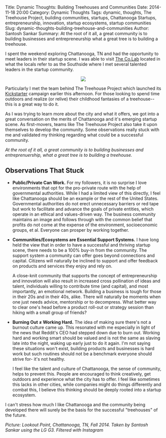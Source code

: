 Title: Dynamic Thoughts: Building Treehouses and Communities
Date: 2014-11-18 20:00
Category: Dynamic Thoughts
Tags: dynamic, thoughts, The Treehouse Project, building communities, startups, Chattanooga Startups, entrepreneurship, innovation, startup ecosystems, startup communities
Slug: dynamic-thoughts-building-treehouse-and-communities
Author: Santosh Sankar
Summary: At the root of it all, a great community is to building businesses and entrepreneurship what a great tree is to building a treehouse. 

I spent the weekend exploring Chattanooga, TN and had the opportunity to meet leaders in their startup scene. I was able to visit <a href="http://colab.co/" target="_blank">The Co.Lab</a>  located in what the locals refer to as the Southside where I met several talented leaders in the startup community.

<p align = "center">
<img src="/../../../../images/lookoutpt.jpg" align = "center">
</p>

Particularly I met the team behind The Treehouse Project which launched its <a href="http://www.sleepinatree.co" target="_blank">Kickstarter</a> campaign earlier this afternoon. For those looking to spend time outdoors and realize (or relive) their childhood fantasies of a treehouse-- this is a great way to do it.

As I was trying to learn more about the city and what it offers, we got into a great conversation on the merits of Chattanooga and it's emerging startup scene. As first-movers, teams like The Treehouse Project also take it upon themselves to develop the community. Some observations really stuck with me and validated my thinking regarding what could be a successful community. 

*At the root of it all, a great community is to building businesses and entreprenuership, what a great tree is to building a treehouse.* 

## Observations That Stuck

* **Public/Private Can Work.** For my followers, it is no surprise I love environments that opt for the pro-private route with the help of governmental authorities. While I had a limited view of this directly, I feel like Chattanooga should be an example or the rest of the United States. Governmental authorities do not erect unnecessary barriers or red tape but work to facilitate and advance the goals of private entities, which operate in an ethical and values-driven way.
	The business community maintains an image and follows through with the common belief that profits do not come at the expense of the environment, socioeconomic groups, et al. Everyone can prosper by working together.

* **Communities/Ecosystems are Essential Support Systems.** I have long held the view that in order to have a successful and thriving startup scene, there needs to be a 100% buy-in from the community. The support system a community can offer goes beyond connections and capital. Citizens will naturally be inclined to support and offer feedback on products and services they enjoy and rely on.

	A close-knit community that supports the concept of entrepreneurship and innovation will also result in increased cross pollination of ideas and talent, individuals willing to contribute time (and capital), and most importantly, an emotional network. Building a business is tough for those in their 20s and in their 40s, alike. There will naturally be moments when one just needs advice, mentorship or to decompress. What better way to clear one's head before a product roll-out or strategy session than hiking with a small group of friends?

* **Burning Out ≠ Working Hard.** The idea of making sure there's not a burnout culture came up. This resonated with me especially in light of the news that Reddit's CEO had stepped down due to burn out. Working hard and working smart should be valued and is not the same as slaving late into the night, waking up early just to do it again. I'm not saying these situations won't exist, building products and businesses is hard work but such routines should not be a benchmark everyone should strive for- it's not healthy.

	I feel like the talent and culture of Chattanooga, the sense of community, helps to prevent this. People are encouraged to think creatively, get outdoors and experience what the city has to offer. I feel like sometimes this lacks in other cities, while companies might do things differently and combat this, I believe this thinking should be deeply rooted into a startup ecosystem.

I can't stress how much I like Chattanooga and the community being developed there will surely be the basis for the successful "treehouses" of the future.

*Picture: Lookout Point, Chattanooga, TN, Fall 2014. Taken by Santosh Sankar using the LG G3. Filtered with Instagram*